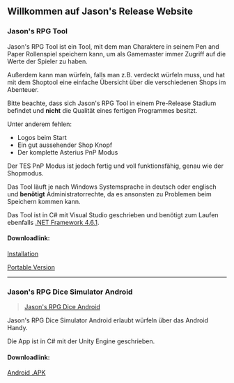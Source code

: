 ## Willkommen auf Jason's Release Website

### Jason's RPG Tool
<blockquote class="imgur-embed-pub" lang="en" data-id="a/xciV63W"><a href="//imgur.com/xciV63W"></a></blockquote><script async src="//s.imgur.com/min/embed.js" charset="utf-8"></script>

Jason's RPG Tool ist ein Tool, mit dem man Charaktere in seinem Pen and Paper Rollenspiel speichern kann, um als Gamemaster immer Zugriff auf die Werte der Spieler zu haben.

Außerdem kann man würfeln, falls man z.B. verdeckt würfeln muss, und hat mit dem Shoptool eine einfache Übersicht über die verschiedenen Shops im Abenteuer.

Bitte beachte, dass sich Jason's RPG Tool in einem Pre-Release Stadium befindet und **nicht** die Qualität eines fertigen Programmes besitzt.

Unter anderem fehlen:
- Logos beim Start
- Ein gut aussehender Shop Knopf
- Der komplette Asterius PnP Modus

Der TES PnP Modus ist jedoch fertig und voll funktionsfähig, genau wie der Shopmodus.

Das Tool läuft je nach Windows Systemsprache in deutsch oder englisch und **benötigt** Administratorrechte, da es ansonsten zu Problemen beim Speichern kommen kann.

Das Tool ist in C# mit Visual Studio geschrieben und benötigt zum Laufen ebenfalls [.NET Framework 4.6.1](https://www.microsoft.com/de-ch/download/details.aspx?id=49982).

#### Downloadlink:

[Installation](https://github.com/Jason360x/jason360x.github.io/releases/download/v0.62-alpha.3/Installer.7z)

[Portable Version](https://github.com/Jason360x/jason360x.github.io/releases/download/v0.62-alpha.3/JasonsRPGTool.7z)

----

### Jason's RPG Dice Simulator Android
<blockquote class="imgur-embed-pub" lang="en" data-id="a/f2bGIbh"><a href="//imgur.com/f2bGIbh">Jason&#39;s RPG Dice Android</a></blockquote><script async src="//s.imgur.com/min/embed.js" charset="utf-8"></script>

Jason's RPG Dice Simulator Android erlaubt würfeln über das Android Handy.

Die App ist in C# mit der Unity Engine geschrieben.

#### Downloadlink:

[Android .APK](https://github.com/Jason360x/jason360x.github.io/releases/download/v1.0/JasonsRPGDiceAndroid.7z)